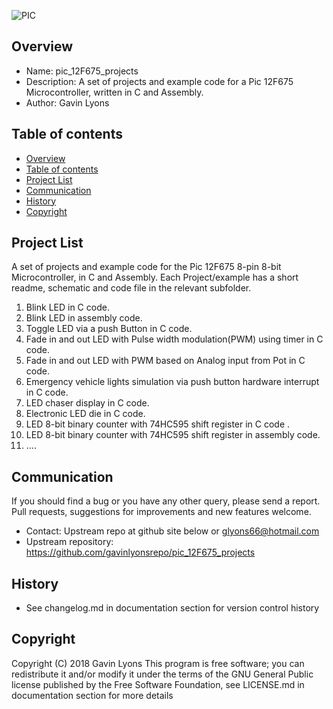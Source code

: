 
 
![PIC](https://github.com/gavinlyonsrepo/pic_12F675_projects/blob/master/images/pic12F675.jpg)

Overview
--------------------------------------------
* Name: pic_12F675_projects
* Description: A set of projects and example code for a Pic 12F675 Microcontroller,
written in C and Assembly.
* Author: Gavin Lyons 

Table of contents
---------------------------

  * [Overview](#overview)
  * [Table of contents](#table-of-contents)
  * [Project List](#project-list)
  * [Communication](#communication)
  * [History](#history)
  * [Copyright](#copyright)


Project List
-----------------------------------------
A set of projects and example code for the Pic 12F675  8-pin 8-bit Microcontroller,
in C and Assembly.
Each Project/example has a short readme, schematic and code file
in the relevant subfolder.


1. Blink LED in C code.
2. Blink LED in assembly code.
3. Toggle LED via a push Button in C code.
4. Fade in and out LED with Pulse width modulation(PWM) using timer in C code. 
5. Fade in and out LED with PWM based on Analog input from Pot in C code.
6. Emergency vehicle lights simulation via push button hardware interrupt in C code.
7. LED chaser display in C code.
8. Electronic LED die in C code.
9. LED 8-bit binary counter with 74HC595 shift register in C code .
10. LED 8-bit binary counter with 74HC595 shift register in assembly code.
11. .... 

Communication
-----------
If you should find a bug or you have any other query, 
please send a report.
Pull requests, suggestions for improvements
and new features welcome.
* Contact: Upstream repo at github site below or glyons66@hotmail.com
* Upstream repository: https://github.com/gavinlyonsrepo/pic_12F675_projects

History
------------------

* See changelog.md in documentation section for version control history

 
Copyright
---------
Copyright (C) 2018 Gavin Lyons 
This program is free software; you can redistribute it and/or modify
it under the terms of the GNU General Public license published by
the Free Software Foundation, see LICENSE.md in documentation section 
for more details
